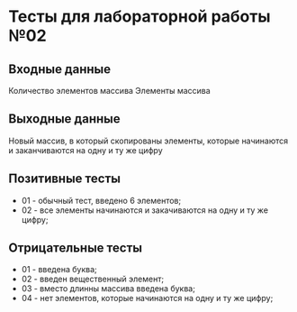 # Тесты для лабораторной работы №02

## Входные данные
Количество элементов массива
Элементы массива

## Выходные данные
Новый массив, в который скопированы элементы, которые начинаются и заканчиваются на одну и ту же цифру

## Позитивные тесты
- 01 - обычный тест, введено 6 элементов;
- 02 - все элементы начинаются и закачиваются на одну и ту же цифру;

## Отрицательные тесты
- 01 - введена буква;
- 02 - введен вещественный элемент;
- 03 - вместо длинны массива введена буква;
- 04 - нет элементов, которые начинаются на одну и ту же цифру;
